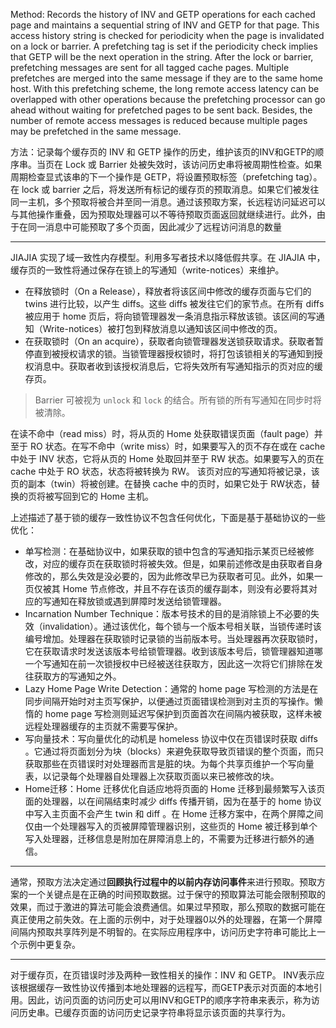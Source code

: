 Method: Records the history of INV and GETP operations for each cached page and maintains a sequential string of INV and GETP for that page. This access history string is checked for periodicity when the page is invalidated on a lock or barrier. A prefetching tag is set if the periodicity check implies that GETP will be the next operation in the string. After the lock or barrier, prefetching messages are sent for all tagged cache pages. Multiple prefetches are merged into the same message if they are to the same home host. With this prefetching scheme, the long remote access latency can be overlapped with other operations because the prefetching processor can go ahead without waiting for prefetched pages to be sent back. Besides, the number of remote access messages is reduced because multiple pages may be prefetched in the same message.

方法：记录每个缓存页的 INV 和 GETP 操作的历史，维护该页的INV和GETP的顺序串。当页在 Lock 或  Barrier 处被失效时，该访问历史串将被周期性检查。如果周期检查显式该串的下一个操作是 GETP，将设置预取标签（prefetching tag）。在 lock 或 barrier 之后，将发送所有标记的缓存页的预取消息。如果它们被发往同一主机，多个预取将被合并至同一消息。通过该预取方案，长远程访问延迟可以与其他操作重叠，因为预取处理器可以不等待预取页面返回就继续进行。此外，由于在同一消息中可能预取了多个页面，因此减少了远程访问消息的数量

---
JIAJIA 实现了域一致性内存模型。利用多写者技术以降低假共享。在 JIAJIA 中，缓存页的一致性将通过保存在锁上的写通知（write-notices）来维护。

- 在释放锁时（On a Release），释放者将该区间中修改的缓存页面与它们的 twins 进行比较，以产生 diffs。这些 diffs 被发往它们的家节点。在所有 diffs 被应用于 home 页后，将向锁管理器发一条消息指示释放该锁。该区间的写通知（Write-notices）被打包到释放消息以通知该区间中修改的页。
- 在获取锁时（On an acquire），获取者向锁管理器发送锁获取请求。获取者暂停直到被授权请求的锁。当锁管理器授权锁时，将打包该锁相关的写通知到授权消息中。获取者收到该授权消息后，它将失效所有写通知指示的页对应的缓存页。
> Barrier 可被视为 `unlock` 和 `lock` 的结合。所有锁的所有写通知在同步时将被清除。


在读不命中（read miss）时，将从页的 Home 处获取错误页面（fault page）并至于 RO 状态。在写不命中（write miss）时，如果要写入的页不存在或在 cache 中处于 INV 状态，它将从页的 Home 处取回并至于 RW 状态。如果要写入的页在 cache 中处于 RO 状态，状态将被转换为 RW。
该页对应的写通知将被记录，该页的副本（twin）将被创建。在替换 cache 中的页时，如果它处于 RW状态，替换的页将被写回到它的 Home 主机。

上述描述了基于锁的缓存一致性协议不包含任何优化，下面是基于基础协议的一些优化：
- 单写检测：在基础协议中，如果获取的锁中包含的写通知指示某页已经被修改，对应的缓存页在获取锁时将被失效。但是，如果前述修改是由获取者自身修改的，那么失效是没必要的，因为此修改早已为获取者可见。此外，如果一页仅被其 Home 节点修改，并且不存在该页的缓存副本，则没有必要将其对应的写通知在释放锁或遇到屏障时发送给锁管理器。
- Incarnation Number Technique：版本号技术的目的是消除锁上不必要的失效（invalidation）。通过该优化，每个锁与一个版本号相关联，当锁传递时该编号增加。处理器在获取锁时记录锁的当前版本号。当处理器再次获取锁时，它在获取请求时发送该版本号给锁管理器。收到该版本号后，锁管理器知道哪一个写通知在前一次锁授权中已经被送往获取方，因此这一次将它们排除在发往获取方的写通知之外。
- Lazy Home Page Write Detection：通常的 home page 写检测的方法是在同步间隔开始时对主页写保护，以便通过页面错误检测到对主页的写操作。懒惰的 home page 写检测则延迟写保护到页面首次在间隔内被获取，这样未被远程处理器缓存的主页就不需要写保护。
- 写向量技术：写向量优化的动机是 homeless 协议中仅在页错误时获取 diffs 。它通过将页面划分为块（blocks）来避免获取导致页错误的整个页面，而只获取那些在页错误时对处理器而言是脏的块。为每个共享页维护一个写向量表，以记录每个处理器自处理器上次获取页面以来已被修改的块。
- Home迁移：Home 迁移优化自适应地将页面的 Home 迁移到最频繁写入该页面的处理器，以在间隔结束时减少 diffs 传播开销，因为在基于的 home 协议中写入主页面不会产生 twin 和 diff 。在 Home 迁移方案中，在两个屏障之间仅由一个处理器写入的页被屏障管理器识别，这些页的 Home 被迁移到单个写入处理器，迁移信息是附加在屏障消息上的，不需要为迁移进行额外的通信。

---
通常，预取方法决定通过**回顾执行过程中的以前内存访问事件**来进行预取。预取方案的一个关键点是在正确的时间预取数据。过于保守的预取算法可能会限制预取的效果，而过于激进的算法可能会浪费通信。如果过早预取，那么预取的数据可能在真正使用之前失效。在上面的示例中，对于处理器0以外的处理器，在第一个屏障间隔内预取共享阵列是不明智的。在实际应用程序中，访问历史字符串可能比上一个示例中更复杂。

---
对于缓存页，在页错误时涉及两种一致性相关的操作：INV 和 GETP。
INV表示应该根据缓存一致性协议传播到本地处理器的远程写，而GETP表示对页面的本地引用。因此，访问页面的访问历史可以用INV和GETP的顺序字符串来表示，称为访问历史串。已缓存页面的访问历史记录字符串将显示该页面的共享行为。


